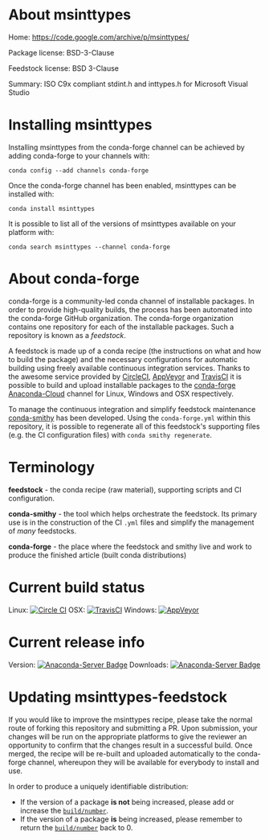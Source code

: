 About msinttypes
================

Home: https://code.google.com/archive/p/msinttypes/

Package license: BSD-3-Clause

Feedstock license: BSD 3-Clause

Summary: ISO C9x compliant stdint.h and inttypes.h for Microsoft Visual Studio



Installing msinttypes
=====================

Installing msinttypes from the conda-forge channel can be achieved by adding conda-forge to your channels with:

```
conda config --add channels conda-forge
```

Once the conda-forge channel has been enabled, msinttypes can be installed with:

```
conda install msinttypes
```

It is possible to list all of the versions of msinttypes available on your platform with:

```
conda search msinttypes --channel conda-forge
```


About conda-forge
=================

conda-forge is a community-led conda channel of installable packages.
In order to provide high-quality builds, the process has been automated into the
conda-forge GitHub organization. The conda-forge organization contains one repository
for each of the installable packages. Such a repository is known as a *feedstock*.

A feedstock is made up of a conda recipe (the instructions on what and how to build
the package) and the necessary configurations for automatic building using freely
available continuous integration services. Thanks to the awesome service provided by
[CircleCI](https://circleci.com/), [AppVeyor](http://www.appveyor.com/)
and [TravisCI](https://travis-ci.org/) it is possible to build and upload installable
packages to the [conda-forge](https://anaconda.org/conda-forge)
[Anaconda-Cloud](http://docs.anaconda.org/) channel for Linux, Windows and OSX respectively.

To manage the continuous integration and simplify feedstock maintenance
[conda-smithy](http://github.com/conda-forge/conda-smithy) has been developed.
Using the ``conda-forge.yml`` within this repository, it is possible to regenerate all of
this feedstock's supporting files (e.g. the CI configuration files) with ``conda smithy regenerate``.


Terminology
===========

**feedstock** - the conda recipe (raw material), supporting scripts and CI configuration.

**conda-smithy** - the tool which helps orchestrate the feedstock.
                   Its primary use is in the construction of the CI ``.yml`` files
                   and simplify the management of *many* feedstocks.

**conda-forge** - the place where the feedstock and smithy live and work to
                  produce the finished article (built conda distributions)

Current build status
====================

Linux: [![Circle CI](https://circleci.com/gh/conda-forge/msinttypes-feedstock.svg?style=svg)](https://circleci.com/gh/conda-forge/msinttypes-feedstock)
OSX: [![TravisCI](https://travis-ci.org/conda-forge/msinttypes-feedstock.svg?branch=master)](https://travis-ci.org/conda-forge/msinttypes-feedstock)
Windows: [![AppVeyor](https://ci.appveyor.com/api/projects/status/github/conda-forge/msinttypes-feedstock?svg=True)](https://ci.appveyor.com/project/conda-forge/msinttypes-feedstock/branch/master)

Current release info
====================
Version: [![Anaconda-Server Badge](https://anaconda.org/conda-forge/msinttypes/badges/version.svg)](https://anaconda.org/conda-forge/msinttypes)
Downloads: [![Anaconda-Server Badge](https://anaconda.org/conda-forge/msinttypes/badges/downloads.svg)](https://anaconda.org/conda-forge/msinttypes)


Updating msinttypes-feedstock
=============================

If you would like to improve the msinttypes recipe, please take the normal
route of forking this repository and submitting a PR. Upon submission, your changes will
be run on the appropriate platforms to give the reviewer an opportunity to confirm that the
changes result in a successful build. Once merged, the recipe will be re-built and uploaded
automatically to the conda-forge channel, whereupon they will be available for everybody to
install and use.

In order to produce a uniquely identifiable distribution:
 * If the version of a package **is not** being increased, please add or increase
   the [``build/number``](http://conda.pydata.org/docs/building/meta-yaml.html#build-number-and-string).
 * If the version of a package **is** being increased, please remember to return
   the [``build/number``](http://conda.pydata.org/docs/building/meta-yaml.html#build-number-and-string)
   back to 0.
